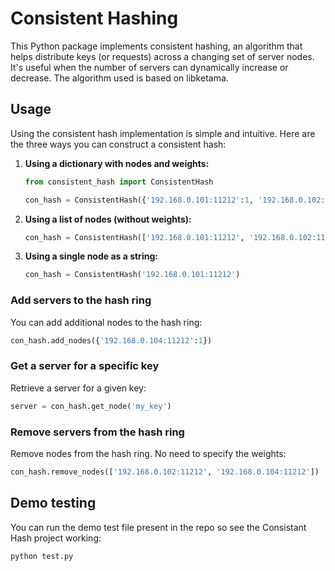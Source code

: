 
# Consistent Hashing

This Python package implements consistent hashing, an algorithm that helps distribute keys (or requests) across a changing set of server nodes. It's useful when the number of servers can dynamically increase or decrease. The algorithm used is based on libketama.

## Usage

Using the consistent hash implementation is simple and intuitive. Here are the three ways you can construct a consistent hash:

1. **Using a dictionary with nodes and weights:**

    ```python
    from consistent_hash import ConsistentHash

    con_hash = ConsistentHash({'192.168.0.101:11212':1, '192.168.0.102:11212':2, '192.168.0.103:11212':1})
    ```

2. **Using a list of nodes (without weights):**

    ```python
    con_hash = ConsistentHash(['192.168.0.101:11212', '192.168.0.102:11212', '192.168.0.103:11212'])
    ```

3. **Using a single node as a string:**

    ```python
    con_hash = ConsistentHash('192.168.0.101:11212')
    ```

### Add servers to the hash ring

You can add additional nodes to the hash ring:

```python
con_hash.add_nodes({'192.168.0.104:11212':1})
```

### Get a server for a specific key

Retrieve a server for a given key:

```python
server = con_hash.get_node('my_key')
```

### Remove servers from the hash ring

Remove nodes from the hash ring. No need to specify the weights:

```python
con_hash.remove_nodes(['192.168.0.102:11212', '192.168.0.104:11212'])
```

## Demo testing

You can run the demo test file present in the repo so see the Consistant Hash project working:

```bash
python test.py
```